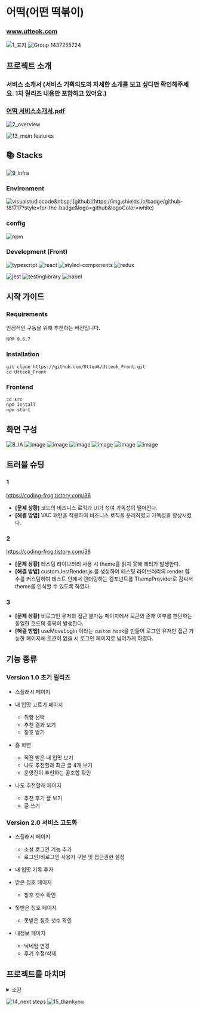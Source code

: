 # 어떡(어떤 떡볶이)

### www.utteok.com

![1_표지](https://github.com/Utteok/Utteok_Front/assets/110962765/14bb88eb-36da-407b-ade8-0c5381e65077)
![Group 1437255724](https://github.com/Utteok/Utteok_Front/assets/110962765/24d47b40-d087-4357-bb7d-f32659c17c48)

## 프로젝트 소개

### 서비스 소개서 (서비스 기획의도와 자세한 소개를 보고 싶다면 확인해주세요. 1차 릴리즈 내용만 포함하고 있어요.)

### [어떡 서비스소개서.pdf](https://github.com/Utteok/Utteok_Front/files/14552592/_.pdf)

![2_overview](https://github.com/Utteok/Utteok_Front/assets/110962765/01bb0d33-1ead-40ec-ad83-9cdab8bc2a4f)

![13_main features](https://github.com/Utteok/Utteok_Front/assets/110962765/b7205aff-56e9-46e2-8738-4977fd1e07c9)

## 📚 Stacks

![9_infra](https://github.com/Utteok/Utteok_Front/assets/110962765/6fc29389-3646-498b-a0ec-09fbee4e6d33)

### Environment

![visualstudiocode](https://img.shields.io/badge/visualstudiocode-007ACC?style=for-the-badge&logo=visualstudiocode&logoColor=white")&nbsp;![github](https://img.shields.io/badge/github-181717?style=for-the-badge&logo=github&logoColor=white)

### config

![npm](https://img.shields.io/badge/npm-CB3837?style=for-the-badge&logo=npm&logoColor=white)

### Development (Front)

![typescript](https://img.shields.io/badge/typescript-3178C6?style=for-the-badge&logo=typescript&logoColor=white)&nbsp;![react](https://img.shields.io/badge/react-61DAFB?style=for-the-badge&logo=react&logoColor=black)&nbsp;![styled-components](https://img.shields.io/badge/styledcomponents-DB7093?style=for-the-badge&logo=styledcomponents&logoColor=black)&nbsp;![redux](https://img.shields.io/badge/redux-764ABC?style=for-the-badge&logo=redux&logoColor=white)

![jest](https://img.shields.io/badge/jest-C21325?style=for-the-badge&logo=jest&logoColor=white)&nbsp;![testinglibrary](https://img.shields.io/badge/testinglibrary-E33332?style=for-the-badge&logo=testinglibrary&logoColor=white)&nbsp;![babel](https://img.shields.io/badge/babel-F9DC3E?style=for-the-badge&logo=babel&logoColor=white)

## 시작 가이드

### Requirements

안정적인 구동을 위해 추천하는 버전입니다.

```
NPM 9.6.7
```

### Installation

```
git clone https://github.com/Utteok/Utteok_Front.git
cd Utteok_Front
```

### Frontend

```
cd src
npm install
npm start
```

## 화면 구성

![8_IA](https://github.com/Utteok/Utteok_Front/assets/110962765/fb59e5c0-7dcf-47fe-b384-ced46571e938)
![image](https://github.com/Utteok/Utteok_Front/assets/110962765/eeb962f1-641c-4964-b91f-cdc9616811a1)
![image](https://github.com/Utteok/Utteok_Front/assets/110962765/1895e02e-0894-4f54-8071-995421465d80)
![image](https://github.com/Utteok/Utteok_Front/assets/110962765/416dec57-3919-471e-b4da-8848133ed9b0)
![image](https://github.com/Utteok/Utteok_Front/assets/110962765/a450fab6-448b-4f03-9eea-a4be5ea6e343) 
![image](https://github.com/Utteok/Utteok_Front/assets/110962765/0b03020e-d838-4f73-9567-c35a00a4357f)
![image](https://github.com/Utteok/Utteok_Front/assets/110962765/98b72f64-e470-4e1d-8073-8462fcc09cf5)


## 트러블 슈팅

### 1

https://coding-frog.tistory.com/36

- **[문제 상황]** 코드의 비즈니스 로직과 UI가 섞여 가독성이 떨어진다.
- **[해결 방법]** VAC 패턴을 적용하여 비즈니스 로직을 분리하였고 가독성을 향상시켰다.

### 2

https://coding-frog.tistory.com/38

- **[문제 상황]** 테스팅 라이브러리 사용 시 theme를 읽지 못해 에러가 발생한다.
- **[해결 방법]** customJestRender.js 를 생성하여 테스팅 라이브러리의 render 함수를 커스텀하여 테스트 안에서 렌더링하는 컴포넌트를 ThemeProvider로 감싸서 theme를 인식할 수 있도록 하였다.

### 3

- **[문제 상황]** 비로그인 유저의 접근 불가능 페이지에서 토큰의 존재 여부를 판단하는 동일한 코드의 중복이 발생한다.
- **[해결 방법]** useMoveLogin 이라는 `custom hook`을 만들어 로그인 유저만 접근 가능한 페이지에 토큰이 없을 시 로그인 페이지로 넘어가게 하였다.

## 기능 종류

### Version 1.0 초기 릴리즈

- 스플래시 페이지
- 내 입맛 고르기 페이지

  - 취향 선택
  - 추천 결과 보기
  - 칭호 받기

- 홈 화면

  - 직전 받은 내 입맛 보기
  - 나도 추천할래 최근 글 4개 보기
  - 운영진이 추천하는 꿀조합 확인

- 나도 추천할래 페이지
  - 추천 후기 글 보기
  - 글 쓰기

### Version 2.0 서비스 고도화

- 스플래시 페이지

  - 소셜 로그인 기능 추가
  - 로그인/비로그인 사용자 구분 및 접근권한 설정

- 내 입맛 기록 추가

- 받은 칭호 페이지

  - 칭호 갯수 확인

- 못받은 칭호 페이지

  - 못받은 칭호 갯수 확인

- 내정보 페이지
  - 닉네임 변경
  - 후기 수정/삭제

## 프로젝트를 마치며

<details>
 <summary>소감</summary>

- 여러 직군과의 협업을 통해 소통하는 방법에 대해 배웠다. 특히 백엔드 개발자와 협업하는 방식을 많이 익혔다. 그동안 이미 여러 검증을 거친 안정적인 api나 오픈 api만을 통해 개발해왔었기에 api 호출 시 문제가 발생하면 당연히 내 코드의 문제였다. 하지만 이번에는 백엔드 개발자와의 협업으로 프론트 쪽 문제일 수도 있고 서버 문제일 수도 있었다.

  따라서 처음에는 에러 발생 시 프론트 쪽의 코드 오류인지 백엔드의 문제인지 파악하는 데 시간이 많이 소요되었다.
  에러의 원인을 파악하고 서버 문제라고 판단되면 수정을 요청해야했기 때문에 서버에 대한 지식이 어느정도 필요함을 느꼈고 개발자도구의 네트워크 탭과 더욱 친숙해졌다. 개발 중 만난 CORS 에러, api GET방식에서 data를 보낼 수 없어 발생한 에러, DB table이 연결되지 않아 데이터가 나오지 않은 에러 등을 해결하는 과정에서 서버와 DB에 대한 이해를 높일 수 있었다.

- 커뮤니케이션의 중요성을 느꼈다. 기획과 디자인 단에서의 시각과 개발 단에서의 시각이 달라 기능이 모호하게 정의될 때가 있었다.

  예를 들자면 닉네임 유효성 검사에서 기획이나 디자인에서는 중복된 입력인지 유효한 입력인지 여부의 에러를 하나로 보고 에러메세지를 동일하게 기획한 반면, 개발단의 경우 중복 여부인지 유효한 입력인지를 서로 다른 api를 통해 검증하였기 때문에 자연스럽게 다른 에러메세지로 구분지을 수 있었다.
  또한 api에서 받아오는 사진이 문제가 있을 때는 어떤 대체 이미지를 넣을지 등에 대한 세세한 부분까지는 미리 제공되지 않아 개발 단에서 직접적으로 이슈를 파악하는 경우가 많았기 때문에 처음부터 비즈니스 로직에 대한 더 구체적인 논의가 필요함을 느꼈다.

- TDD 개발방식을 일부 도입했는데 로컬 서버에서 눈으로 확인하지 않고도 UI나 기능이 잘 동작한다는 것을 알 수 있다는 점에서 효율적임을 느꼈다. 또한 불필요한 코드를 작성할 일이 없기에 클린 코드에 가까워질 수 있었다.

- 실서비스화 하는 프로젝트이기에 유저 입장을 더욱 고려하며 개발할 수 있었다. 첫 릴리즈 이후 기능을 고도화 하는 과정에서도 유저 입장에서 필요한 기능을 고려하였다.
</details>

![14_next steps](https://github.com/Utteok/Utteok_Front/assets/110962765/febc3ace-1b47-41c1-8bd2-6eb400b9275c)
![15_thankyou](https://github.com/Utteok/Utteok_Front/assets/110962765/d7f1ec39-4017-4139-b296-9e66f340083e)
